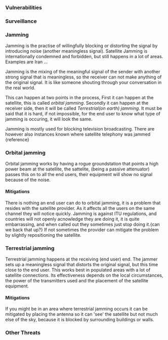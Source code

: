 ### Vulnerabilities

### Surveillance

### Jamming
Jamming is the practise of willingfully blocking or distorting the signal by introducing noise (another meaningless signal). Satellite Jamming is internationally condemned and forbidden, but still happens in a lot of areas. Examples are Iran ...

Jamming is the mixing of the meaningful signal of the sender with another strong signal that is meaningless, so the receiver can not make anything of the original signal. It is like someone shouting through your conversation in the real world.

This can happen at two points in the process, First it can happen at the satellite, this is called *orbital jamming*. Secondly it can happen at the receiver side, then it will be called *Terrestrial(on earth) jamming*.
It must be said that it is hard, if not impossible, for the end user to know what type of jamming is occuring, it will look the same.

Jamming is mostly used for blocking television broadcasting. There are however also instances known where satellite telephony was jammed {reference}

### Orbital jamming
Orbital jamming works by having a rogue groundstation that points a high power beam at the satellite, the sattelite, (being a passive attenuator) passes this on to all the end users, their equipment will show no signal because of the noise.

#### Mitigations
There is nothing an end user can do to orbital jamming, it is a problem that resides with the satellite provider. As it affects all the users on the same channel they will notice quickly. Jamming is against ITU regulations, and countries will not openly acnowledge they are doing it, it is quite embarrassing, and when called out they sometimes just stop doing it.{can we back that up?} If not sometimes the provider can mitigate the problem by slightly repositioning the satellite.


### Terrestrial jamming
Terrestrial jamming happens at the receiving (end user) end. The jammer sets up a meaningless signal that distorts the original signal, but this time close to the end user. This works best in populated areas with a lot of satellite connections. Its effectiveness depends on the local circumstances, the power of the transmitters used and the placement of the satellite equipment.


#### Mitigations
If you might be in an area where terrestrial jamming occurs it can be mitigated by placing the antenna so it can 'see' the satellite but not much else of the sky, because it is blocked by surrounding buildings or walls. 


### Other Threats
